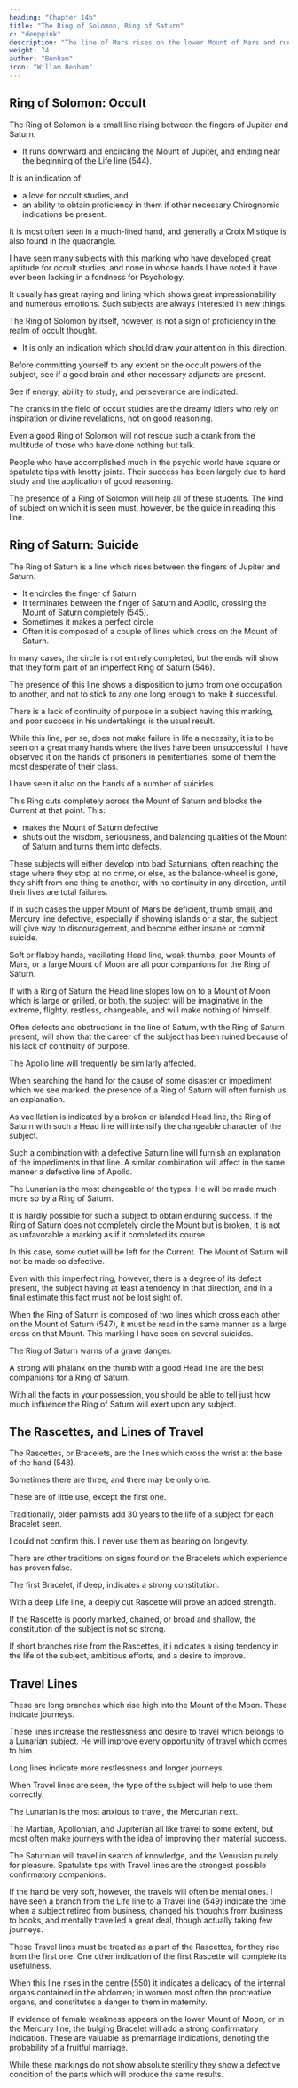 ```yaml
---
heading: "Chapter 14b"
title: "The Ring of Solomon, Ring of Saturn"
c: "deeppink"
description: "The line of Mars rises on the lower Mount of Mars and runs inside of the Life line and very close beside it"
weight: 74
author: "Benham"
icon: "Willam Benham"
---
```



## Ring of Solomon: Occult

The Ring of Solomon is a small line rising between the fingers of Jupiter and Saturn.
- It runs downward and encircling the Mount of Jupiter, and ending near the beginning of the Life line (544). 

It is an indication of:
- a love for occult studies, and
- an ability to obtain proficiency in them if other necessary Chirognomic indications be present. 

It is most often seen in a much-lined hand, and generally a Croix Mistique is also found in the quadrangle. 

I have seen many subjects with this marking who have developed great aptitude for occult studies, and none in whose hands I have noted it have ever been lacking in a fondness for Psychology. 

It usually has great raying and lining which shows great impressionability and numerous emotions. Such subjects are always interested in new things. 

The Ring of Solomon by itself, however, is not a sign of proficiency in the realm of occult thought. 
- It is only an indication which should draw your attention in this direction. 

Before committing yourself to any extent on the occult powers of the subject, see if a good brain and other necessary adjuncts are present.

See if energy, ability to study, and perseverance are indicated. 

The cranks in the field of occult studies are the dreamy idlers who rely on inspiration or divine revelations, not on good reasoning.

Even a good Ring of Solomon will not rescue such a crank from the multitude of those who have done nothing but talk. 

People who have accomplished much in the psychic world have square or spatulate tips with knotty joints. Their success has been largely due to hard study and the application of good reasoning. <!-- The Ring Of Solomon 695 No. 544.  -->

The presence of a Ring of Solomon will help all of these students. The kind of subject on which it is seen must, however, be the guide in reading this line.


## Ring of Saturn: Suicide

The Ring of Saturn is a line which rises between the fingers of Jupiter and Saturn. 
- It encircles the finger of Saturn
- It terminates between the finger of Saturn and Apollo, crossing the Mount of Saturn completely (545). 
- Sometimes it makes a perfect circle
- Often it is composed of a couple of lines which cross on the Mount of Saturn. 

In many cases, the circle is not entirely completed, but the ends will show that they form part of an imperfect Ring of Saturn (546). 

The presence of this line shows a disposition to jump from one occupation to another, and not to stick to any one long enough to make it successful. 

There is a lack of continuity of purpose in a subject having this marking, and poor success in his undertakings is the usual result. 

While this line, per se, does not make failure in life a necessity, it is to be seen on a great many hands where the lives have been unsuccessful. I have observed it on the hands of prisoners in penitentiaries, some of them the most desperate of their class. 

I have seen it also on the hands of a number of suicides. 

This Ring cuts completely across the Mount of Saturn and blocks the Current at that point. This:
- makes the Mount of Saturn defective
- shuts out the wisdom, seriousness, and balancing qualities of the Mount of Saturn and turns them into defects. 

These subjects will either develop into bad Saturnians, often reaching the stage where they stop at no crime, or else, as the balance-wheel is gone, they shift from one thing to another, with no continuity in any direction, until their lives are total failures. 

If in such cases the upper Mount of Mars be deficient, thumb small, and Mercury line defective, especially if showing islands or a star, the subject will give way to discouragement, and become either insane or commit suicide. 

Soft or flabby hands, vacillating Head line, weak thumbs, poor Mounts of Mars, or a large Mount of Moon are all poor companions for the Ring of Saturn. 

If with a Ring of Saturn the Head line slopes low on to a Mount of Moon which is large or grilled, or both, the subject will be imaginative in the extreme, flighty, restless, changeable, and will make nothing of himself. 

Often defects and obstructions in the line of Saturn, with the Ring of Saturn present, will show that the career of the subject has been ruined because of his lack of continuity of purpose.

The Apollo line will frequently be similarly affected. 

When searching the hand for the cause of some disaster or impediment which we see marked, the presence of a Ring of Saturn will often furnish us an explanation. 

As vacillation is indicated by a broken or islanded Head line, the Ring of Saturn with such a Head line will intensify the changeable character of the subject. 

Such a combination with a defective Saturn line will furnish an explanation of the impediments in that line. A similar combination will affect in the same manner a defective line of Apollo. 

The Lunarian is the most changeable of the types. He will be made much more so by a Ring of Saturn. 

It is hardly possible for such a subject to obtain enduring success. If the Ring of Saturn does not completely circle the Mount but is broken, it is not as unfavorable a marking as if it completed its course. 

In this case, some outlet will be left for the Current. The Mount of Saturn will not be made so defective. 

Even with this imperfect ring, however, there is a degree of its defect present, the subject having at least a tendency in that direction, and in a final estimate this fact must not be lost sight of. 

When the Ring of Saturn is composed of two lines which cross each other on the Mount of Saturn (547), it must be read in the same manner as a large cross on that Mount. This marking I have seen on several suicides. <!-- The Ring Of Saturn 696 No. 545.  -->

<!-- The Ring Of Saturn 697 No. 546.  -->

The Ring of Saturn warns of a grave danger. 

<!--  to the subject Knowing its meaning, be ready to search for all indications that may help him to overcome the vacillation which may ruin him. Apply Chirognomy, study his type and everything the lines can tell bearing on the subject of changeability of temperament. --> 

A strong will phalanx on the thumb with a good Head line are the best companions for a Ring of Saturn. 

With all the facts in your possession, you should be able to tell just how much influence the Ring of Saturn will exert upon any subject. 


## The Rascettes, and Lines of Travel 


The Rascettes, or Bracelets, are the lines which cross the wrist at the base of the hand (548). 

Sometimes there are three, and there may be only one. 

These are of little use, except the first one. 

<!-- There are  indications, handed down from the  -->

Traditionally, older palmists add 30 years to the life of a subject for each Bracelet seen. 

I could not confirm this. I never use them as bearing on longevity. 

There are other traditions on signs found on the Bracelets which experience has proven false. 

The first Bracelet, if deep, indicates a strong constitution. 

With a deep Life line, a deeply cut Rascette will prove an added strength. 

If the Rascette is poorly marked, chained, or broad and shallow, the constitution of the subject is not so strong. 

If short branches rise from the Rascettes, it i ndicates a rising tendency in the life of the subject, ambitious efforts, and a desire to improve.


## Travel Lines

These are long branches which rise high into the Mount of the Moon. These indicate journeys. 

These lines increase the restlessness and desire to travel which belongs to a Lunarian subject. He will improve every opportunity of travel which comes to him. 

Long lines indicate more restlessness and longer journeys. 

When Travel lines are seen, the type of the subject will help to use them correctly. 

The Lunarian is the most anxious to travel, the Mercurian next. 

The Martian, Apollonian, and Jupiterian all like travel to some extent, but most often make journeys with the idea of improving their material success. 

The Saturnian will travel in search of knowledge, and the Venusian purely for pleasure. Spatulate tips with Travel lines are the strongest possible confirmatory companions. 

If the hand be very soft, however, the travels will often be mental ones. I have seen a branch from the Life line to a Travel line (549) indicate the time when a subject retired from business, changed his thoughts from business to books, and mentally travelled a great deal, though actually taking few journeys. 

These Travel lines must be treated as a part of the Rascettes, for they rise from the first one. One other indication of the first Rascette will complete its usefulness. 

When this line rises in the centre (550) it indicates a delicacy of the internal organs contained in the abdomen; in women most often the procreative organs, and constitutes a danger to them in maternity. 

If evidence of female weakness appears on the lower Mount of Moon, or in the Mercury line, the bulging Bracelet will add a strong confirmatory indication. These are valuable as premarriage indications, denoting the probability of a fruitful marriage. 

While these markings do not show absolute sterility they show a defective condition of the parts which will produce the same results. 


